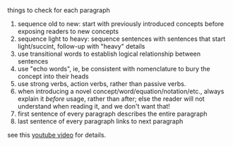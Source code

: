 things to check for each paragraph


1. sequence old to new: start with previously introduced concepts before exposing readers to new concepts
2. sequence light to heavy: sequence sentences with sentences that start light/succint, follow-up with "heavy" details
3. use transitional words to establish logical relationship between sentences
4. use "echo words", ie, be consistent with nomenclature to bury the concept into their heads
5. use strong verbs, action verbs, rather than passive verbs.
9. when introducing a novel concept/word/equation/notation/etc., always explain it *before* usage, rather than after; else the reader will not understand when reading it, and we don't want that!
3. first sentence of every paragraph describes the entire paragraph
3. last sentence of every paragraph links to next paragraph


see this [youtube video](https://www.youtube.com/watch?v=rZxaSMzstB8) for details.
